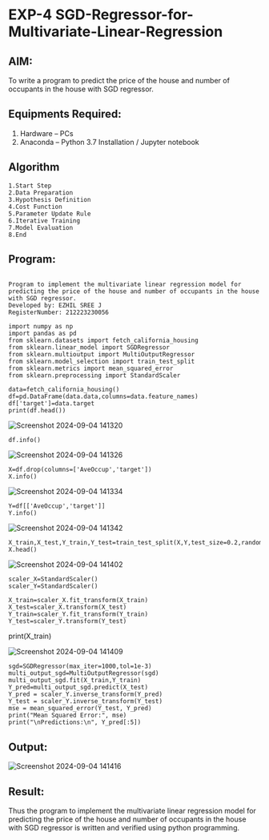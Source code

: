 # EXP-4 SGD-Regressor-for-Multivariate-Linear-Regression

## AIM:
To write a program to predict the price of the house and number of occupants in the house with SGD regressor.

## Equipments Required:
1. Hardware – PCs
2. Anaconda – Python 3.7 Installation / Jupyter notebook

## Algorithm
```
1.Start Step
2.Data Preparation
3.Hypothesis Definition
4.Cost Function 
5.Parameter Update Rule 
6.Iterative Training 
7.Model Evaluation 
8.End
```
## Program:
```

Program to implement the multivariate linear regression model for predicting the price of the house and number of occupants in the house with SGD regressor.
Developed by: EZHIL SREE J
RegisterNumber: 212223230056

import numpy as np
import pandas as pd
from sklearn.datasets import fetch_california_housing
from sklearn.linear_model import SGDRegressor
from sklearn.multioutput import MultiOutputRegressor
from sklearn.model_selection import train_test_split
from sklearn.metrics import mean_squared_error
from sklearn.preprocessing import StandardScaler

data=fetch_california_housing()
df=pd.DataFrame(data.data,columns=data.feature_names)
df['target']=data.target
print(df.head())
```
![Screenshot 2024-09-04 141320](https://github.com/user-attachments/assets/8883c91c-9315-4a4b-b022-fcb3d7caf3f5)
~~~
df.info()
~~~
![Screenshot 2024-09-04 141326](https://github.com/user-attachments/assets/68f1ff5e-688d-4192-90ed-de3ab70f1ffd)
```
X=df.drop(columns=['AveOccup','target'])
X.info()
```
![Screenshot 2024-09-04 141334](https://github.com/user-attachments/assets/48a3a046-c509-4aff-be9f-27acf064cbcd)
```
Y=df[['AveOccup','target']]
Y.info()
```
![Screenshot 2024-09-04 141342](https://github.com/user-attachments/assets/e926b7c4-dd05-4188-bbe7-fe69912303ac)
```
X_train,X_test,Y_train,Y_test=train_test_split(X,Y,test_size=0.2,random_state=42)
X.head()
```
![Screenshot 2024-09-04 141402](https://github.com/user-attachments/assets/6a80e029-dc8b-407e-9813-d92ad0d8015f)
```
scaler_X=StandardScaler()
scaler_Y=StandardScaler()

X_train=scaler_X.fit_transform(X_train)
X_test=scaler_X.transform(X_test)
Y_train=scaler_Y.fit_transform(Y_train)
Y_test=scaler_Y.transform(Y_test)
```
print(X_train)

![Screenshot 2024-09-04 141409](https://github.com/user-attachments/assets/989301ca-c7bf-40d0-a1d0-b2fe647597d3)

```
sgd=SGDRegressor(max_iter=1000,tol=1e-3)
multi_output_sgd=MultiOutputRegressor(sgd)
multi_output_sgd.fit(X_train,Y_train)
Y_pred=multi_output_sgd.predict(X_test)
Y_pred = scaler_Y.inverse_transform(Y_pred)
Y_test = scaler_Y.inverse_transform(Y_test)
mse = mean_squared_error(Y_test, Y_pred)
print("Mean Squared Error:", mse)
print("\nPredictions:\n", Y_pred[:5])

```

## Output:
![Screenshot 2024-09-04 141416](https://github.com/user-attachments/assets/04a3ffe6-d120-4d58-8cab-f6c9cf6220f3)



## Result:
Thus the program to implement the multivariate linear regression model for predicting the price of the house and number of occupants in the house with SGD regressor is written and verified using python programming.
